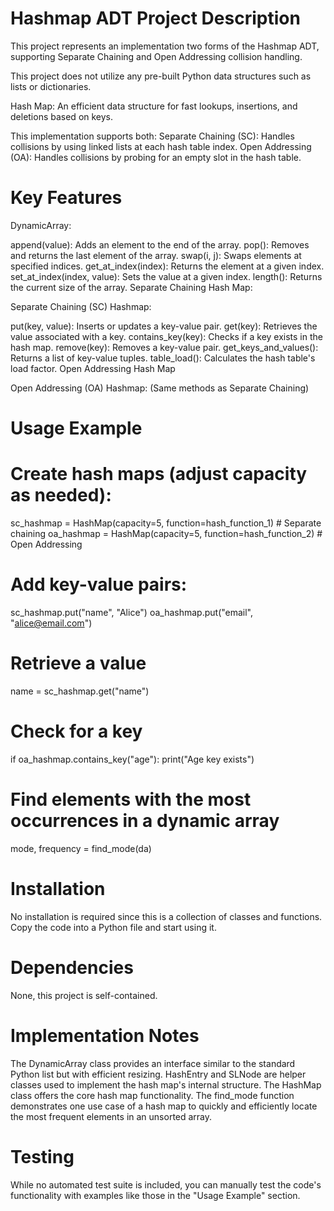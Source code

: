 # Hashmap ADT Project Description

This project represents an implementation two forms of the Hashmap ADT, supporting Separate Chaining and Open Addressing collision handling.

This project does not utilize any pre-built Python data structures such as lists or dictionaries.

Hash Map: An efficient data structure for fast lookups, insertions, and deletions based on keys.

This implementation supports both:
Separate Chaining (SC): Handles collisions by using linked lists at each hash table index.
Open Addressing (OA): Handles collisions by probing for an empty slot in the hash table.

# Key Features

DynamicArray:

append(value): Adds an element to the end of the array.
pop(): Removes and returns the last element of the array.
swap(i, j): Swaps elements at specified indices.
get_at_index(index): Returns the element at a given index.
set_at_index(index, value): Sets the value at a given index.
length(): Returns the current size of the array.
Separate Chaining Hash Map:

Separate Chaining (SC) Hashmap:

put(key, value): Inserts or updates a key-value pair.
get(key): Retrieves the value associated with a key.
contains_key(key): Checks if a key exists in the hash map.
remove(key): Removes a key-value pair.
get_keys_and_values(): Returns a list of key-value tuples.
table_load(): Calculates the hash table's load factor.
Open Addressing Hash Map

Open Addressing (OA) Hashmap:
(Same methods as Separate Chaining)

# Usage Example

# Create hash maps (adjust capacity as needed):
sc_hashmap = HashMap(capacity=5, function=hash_function_1)  # Separate chaining
oa_hashmap = HashMap(capacity=5, function=hash_function_2)  # Open Addressing

# Add key-value pairs:
sc_hashmap.put("name", "Alice")
oa_hashmap.put("email", "alice@email.com")

# Retrieve a value
name = sc_hashmap.get("name") 

# Check for a key
if oa_hashmap.contains_key("age"):
    print("Age key exists")

# Find elements with the most occurrences in a dynamic array
mode, frequency = find_mode(da)

# Installation

No installation is required since this is a collection of classes and functions. Copy the code into a Python file and start using it.

# Dependencies

None, this project is self-contained.

# Implementation Notes

The DynamicArray class provides an interface similar to the standard Python list but with efficient resizing.
HashEntry and SLNode are helper classes used to implement the hash map's internal structure.
The HashMap class offers the core hash map functionality.
The find_mode function demonstrates one use case of a hash map to quickly and efficiently locate the most frequent elements in an unsorted array.

# Testing

While no automated test suite is included, you can manually test the code's functionality with examples like those in the "Usage Example" section.

